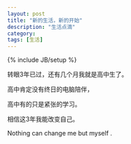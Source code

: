 ```yaml
---
layout: post
title: "新的生活，新的开始"
description: "生活点滴"
category:
tags: [生活]
---
```

{% include JB/setup %}

转眼3年已过，还有几个月我就是高中生了。

高中肯定没有终日的电脑陪伴，

高中有的只是紧张的学习。

相信这3年我能改变自己。

Nothing can change me but myself .
